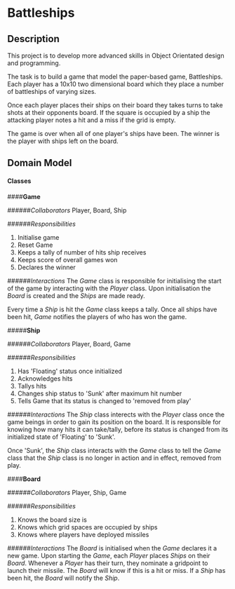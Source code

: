 # Battleships

## Description

This project is to develop more advanced skills in Object Orientated
design and programming.

The task is to build a game that model the paper-based game,
Battleships. Each player has a 10x10 two dimensional board which they place a number of
battleships of varying sizes.

Once each player places their ships on their board they takes turns to
take shots at their opponents board. If the square is occupied by
a ship the attacking player notes a hit and a miss if the grid is empty.

The game is over when all of one player's ships have been. The winner is
the player with ships left on the board.

## Domain Model

#### Classes

####**Game**

######*Collaborators*
Player, Board, Ship

######*Responsibilities*
1. Initialise game
2. Reset Game
3. Keeps a tally of number of hits ship receives
4. Keeps score of overall games won
5. Declares the winner

######*Interactions*
The *Game* class is responsible for initialising the start of the game
by interacting with the *Player* class. Upon initialisation the *Board*
is created and the *Ships* are made ready.

Every time a *Ship* is hit the *Game* class keeps a tally. Once all ships have been hit, *Game* notifies the players of who has won the game.

#####**Ship**

######*Collaborators*
Player, Board, Game

######*Responsibilities*
1. Has 'Floating' status once initialized
2. Acknowledges hits
3. Tallys hits
4. Changes ship status to 'Sunk' after maximum hit number
5. Tells Game that its status is changed to 'removed from play'

######*Interactions*
The *Ship* class interects with the *Player* class once the game beings in order to gain its position on the board. It is responsible for knowing how many hits it can take/tally, before its status is changed from its initialized state of 'Floating' to 'Sunk'.

 Once 'Sunk', the *Ship* class interacts with the *Game* class to tell the *Game* class that the *Ship* class is no longer in action and in effect, removed from play.

####**Board**

######*Collaborators*
Player, Ship, Game

######*Responsibilities*
1. Knows the board size is
2. Knows which grid spaces are occupied by ships
3. Knows where players have deployed missiles

######*Interactions*
The *Board* is initialised when the *Game* declares it a new game. Upon starting the *Game*, each *Player* places *Ships* on their *Board*.  Whenever a *Player* has their turn, they nominate a gridpoint to launch their missile.  The *Board* will know if this is a hit or miss.  If a *Ship* has been hit, the *Board* will notify the *Ship*.


